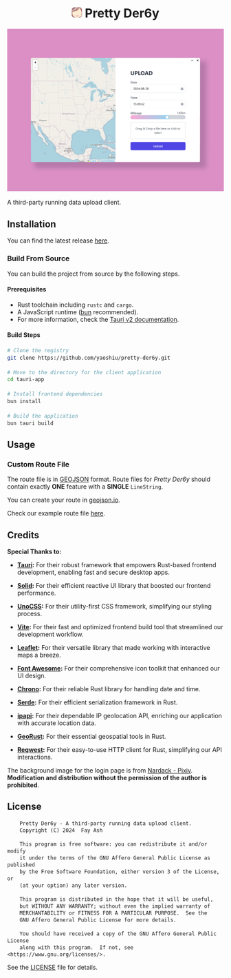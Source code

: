 <!-- markdownlint-configure-file
MD033:
  allowed_elements: [img, h1]
 -->

<h1 align=center>
    <img src="./assets/icon.svg" alt="icon" width="24" height="24" />
    Pretty Der6y
</h1>

![image](./docs/images/image.png)

A third-party running data upload client.

## Installation

You can find the latest release [here](https://github.com/yaoshiu/pretty-der6y/releases/latest).

### Build From Source

You can build the project from source by the following steps.

#### Prerequisites

- Rust toolchain including `rustc` and `cargo`.
- A JavaScript runtime ([bun](bun.sh) recommended).
- For more information, check the [Tauri v2 documentation](https://v2.tauri.app/start/prerequisites/).

#### Build Steps

```bash
# Clone the registry
git clone https://github.com/yaoshiu/pretty-der6y.git

# Move to the directory for the client application
cd tauri-app

# Install frontend dependencies
bun install

# Build the application
bun tauri build
```

## Usage

### Custom Route File

The route file is in [GEOJSON](geojson.org) format. Route files for _Pretty Der6y_ should contain exactly **ONE** feature with a **SINGLE** `LineString`.

You can create your route in [geojson.io](https://geojson.io).

Check our example route file [here](./assets/map.geojson).

## Credits

**Special Thanks to:**

- **[Tauri](https://tauri.app):** For their robust framework that empowers Rust-based frontend development, enabling fast and secure desktop apps.
  
- **[Solid](https://solidjs.com):** For their efficient reactive UI library that boosted our frontend performance.
  
- **[UnoCSS](https://unocss.dev):** For their utility-first CSS framework, simplifying our styling process.
  
- **[Vite](https://vitejs.dev):** For their fast and optimized frontend build tool that streamlined our development workflow.
  
- **[Leaflet](https://leafletjs.com):** For their versatile library that made working with interactive maps a breeze.
  
- **[Font Awesome](https://fontawesome.com):** For their comprehensive icon toolkit that enhanced our UI design.
  
- **[Chrono](https://github.com/chronotope/chrono):** For their reliable Rust library for handling date and time.
  
- **[Serde](https://serde.rs):** For their efficient serialization framework in Rust.
  
- **[ipapi](https://ipapi.co):** For their dependable IP geolocation API, enriching our application with accurate location data.
  
- **[GeoRust](https://georust.org):** For their essential geospatial tools in Rust.
  
- **[Reqwest](https://docs.rs/reqwest):** For their easy-to-use HTTP client for Rust, simplifying our API interactions.

The background image for the login page is from [Nardack - Pixiv](https://www.pixiv.net/artworks/89657320).
**Modification and distribution without the permission of the author is prohibited**.

## License

```text
    Pretty Der6y - A third-party running data upload client.
    Copyright (C) 2024  Fay Ash

    This program is free software: you can redistribute it and/or modify
    it under the terms of the GNU Affero General Public License as published
    by the Free Software Foundation, either version 3 of the License, or
    (at your option) any later version.

    This program is distributed in the hope that it will be useful,
    but WITHOUT ANY WARRANTY; without even the implied warranty of
    MERCHANTABILITY or FITNESS FOR A PARTICULAR PURPOSE.  See the
    GNU Affero General Public License for more details.

    You should have received a copy of the GNU Affero General Public License
    along with this program.  If not, see <https://www.gnu.org/licenses/>.
```

See the [LICENSE](./LICENSE) file for details.
